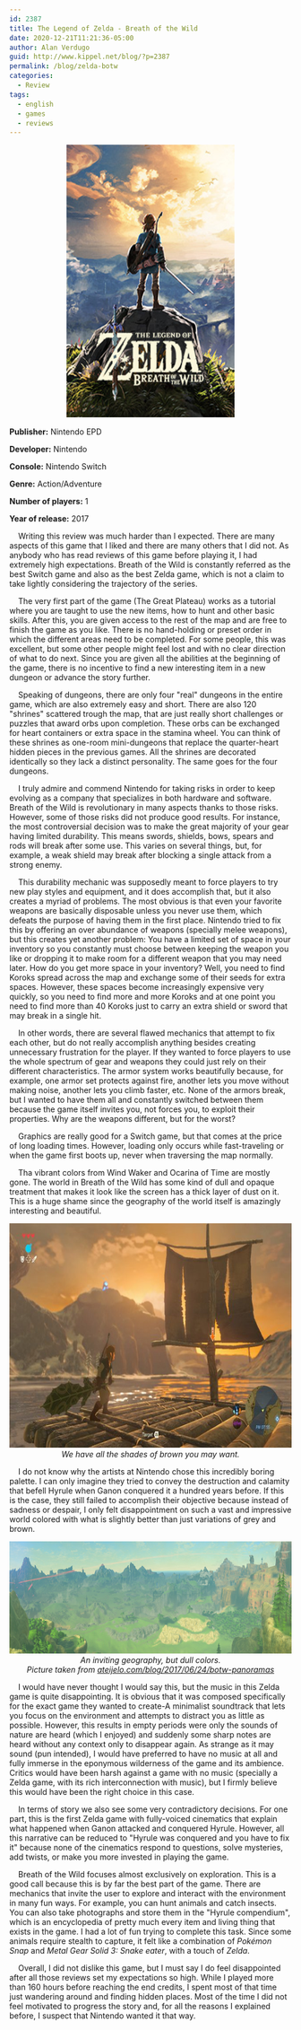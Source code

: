 ```yaml
---
id: 2387
title: The Legend of Zelda - Breath of the Wild
date: 2020-12-21T11:21:36-05:00
author: Alan Verdugo
guid: http://www.kippel.net/blog/?p=2387
permalink: /blog/zelda-botw
categories:
  - Review
tags:
  - english
  - games
  - reviews
---
```


<p style="text-align: center;">
  <img src="https://raw.githubusercontent.com/alanverdugo/alanverdugo.github.io/master/_posts/zelda-botw/cover.jpg" alt="The legend of Zelda: Breath of the Wild" width="300" height="486" />
</p>

**Publisher:** Nintendo EPD

**Developer:** Nintendo

**Console:** Nintendo Switch

**Genre:** Action/Adventure

**Number of players:** 1

**Year of release:** 2017

&nbsp;&nbsp;&nbsp;&nbsp;Writing this review was much harder than I expected. There are many aspects of this game that I liked and there are many others that I did not. As anybody who has read reviews of this game before playing it, I had extremely high expectations. Breath of the Wild is constantly referred as the best Switch game and also as the best Zelda game, which is not a claim to take lightly considering the trajectory of the series.

&nbsp;&nbsp;&nbsp;&nbsp;The very first part of the game (The Great Plateau) works as a tutorial where you are taught to use the new items, how to hunt and other basic skills. After this, you are given access to the rest of the map and are free to finish the game as you like. There is no hand-holding or preset order in which the different areas need to be completed. For some people, this was excellent, but some other people might feel lost and with no clear direction of what to do next. Since you are given all the abilities at the beginning of the game, there is no incentive to find a new interesting item in a new dungeon or advance the story further.

&nbsp;&nbsp;&nbsp;&nbsp;Speaking of dungeons, there are only four "real" dungeons in the entire game, which are also extremely easy and short. There are also 120 "shrines" scattered trough the map, that are just really short challenges or puzzles that award orbs upon completion. These orbs can be exchanged for heart containers or extra space in the stamina wheel. You can think of these shrines as one-room mini-dungeons that replace the quarter-heart hidden pieces in the previous games. All the shrines are decorated identically so they lack a distinct personality. The same goes for the four dungeons.

&nbsp;&nbsp;&nbsp;&nbsp;I truly admire and commend Nintendo for taking risks in order to keep evolving as a company that specializes in both hardware and software. Breath of the Wild is revolutionary in many aspects thanks to those risks. However, some of those risks did not produce good results. For instance, the most controversial decision was to make the great majority of your gear having limited durability. This means swords, shields, bows, spears and rods will break after some use. This varies on several things, but, for example, a weak shield may break after blocking a single attack from a strong enemy.

&nbsp;&nbsp;&nbsp;&nbsp;This durability mechanic was supposedly meant to force players to try new play styles and equipment, and it does accomplish that, but it also creates a myriad of problems. The most obvious is that even your favorite weapons are basically disposable unless you never use them, which defeats the purpose of having them in the first place. Nintendo tried to fix this by offering an over abundance of weapons (specially melee weapons), but this creates yet another problem: You have a limited set of space in your inventory so you constantly must choose between keeping the weapon you like or dropping it to make room for a different weapon that you may need later. How do you get more space in your inventory? Well, you need to find Koroks spread across the map and exchange some of their seeds for extra spaces. However, these spaces become increasingly expensive very quickly, so you need to find more and more Koroks and at one point you need to find more than 40 Koroks just to carry an extra shield or sword that may break in a single hit.

&nbsp;&nbsp;&nbsp;&nbsp;In other words, there are several flawed mechanics that attempt to fix each other, but do not really accomplish anything besides creating unnecessary frustration for the player. If they wanted to force players to use the whole spectrum of gear and weapons they could just rely on their different characteristics. The armor system works beautifully because, for example, one armor set protects against fire, another lets you move without making noise, another lets you climb faster, etc. None of the armors break, but I wanted to have them all and constantly switched between them because the game itself invites you, not forces you, to exploit their properties. Why are the weapons different, but for the worst?

&nbsp;&nbsp;&nbsp;&nbsp;Graphics are really good for a Switch game, but that comes at the price of long loading times. However, loading only occurs while fast-traveling or when the game first boots up, never when traversing the map normally.

&nbsp;&nbsp;&nbsp;&nbsp;Tha vibrant colors from Wind Waker and Ocarina of Time are mostly gone. The world in Breath of the Wild has some kind of dull and opaque treatment that makes it look like the screen has a thick layer of dust on it. This is a huge shame since the geography of the world itself is amazingly interesting and beautiful.

<p align="center"> 
    <img src="https://raw.githubusercontent.com/alanverdugo/alanverdugo.github.io/master/_posts/zelda-botw/01.jpg" width="600" height="400">
    <br>
    <i>We have all the shades of brown you may want.</i>
</p>

&nbsp;&nbsp;&nbsp;&nbsp;I do not know why the artists at Nintendo chose this incredibly boring palette. I can only imagine they tried to convey the destruction and calamity that befell Hyrule when Ganon conquered it a hundred years before. If this is the case, they still failed to accomplish their objective because instead of sadness or despair, I only felt disappointment on such a vast and impressive world colored with what is slightly better than just variations of grey and brown.

<p align="center"> 
    <img src="https://raw.githubusercontent.com/alanverdugo/alanverdugo.github.io/master/_posts/zelda-botw/02.jpg" width="600" height="200">
    <br>
    <i>An inviting geography, but dull colors.</i>
    <br>
    <i>Picture taken from <a href="http://www.ateijelo.com/blog/2017/06/24/botw-panoramas">ateijelo.com/blog/2017/06/24/botw-panoramas</a></i>
</p>

&nbsp;&nbsp;&nbsp;&nbsp;I would have never thought I would say this, but the music in this Zelda game is quite disappointing. It is obvious that it was composed specifically for the exact game they wanted to create-A minimalist soundtrack that lets you focus on the environment and attempts to distract you as little as possible. However, this results in empty periods were only the sounds of nature are heard (which I enjoyed) and suddenly some sharp notes are heard without any context only to disappear again. As strange as it may sound (pun intended), I would have preferred to have no music at all and fully immerse in the eponymous wilderness of the game and its ambience. Critics would have been harsh against a game with no music (specially a Zelda game, with its rich interconnection with music), but I firmly believe this would have been the right choice in this case.

&nbsp;&nbsp;&nbsp;&nbsp;In terms of story we also see some very contradictory decisions. For one part, this is the first Zelda game with fully-voiced cinematics that explain what happened when Ganon attacked and conquered Hyrule. However, all this narrative can be reduced to "Hyrule was conquered and you have to fix it" because none of the cinematics respond to questions, solve mysteries, add twists, or make you more invested in playing the game.

&nbsp;&nbsp;&nbsp;&nbsp;Breath of the Wild focuses almost exclusively on exploration. This is a good call because this is by far the best part of the game. There are mechanics that invite the user to explore and interact with the environment in many fun ways. For example, you can hunt animals and catch insects. You can also take photographs and store them in the "Hyrule compendium", which is an encyclopedia of pretty much every item and living thing that exists in the game. I had a lot of fun trying to complete this task. Since some animals require stealth to capture, it felt like a combination of *Pokémon Snap* and *Metal Gear Solid 3: Snake eater*, with a touch of *Zelda*.

&nbsp;&nbsp;&nbsp;&nbsp;Overall, I did not dislike this game, but I must say I do feel disappointed after all those reviews set my expectations so high. While I played more than 160 hours before reaching the end credits, I spent most of that time just wandering around and finding hidden places. Most of the time I did not feel motivated to progress the story and, for all the reasons I explained before, I suspect that Nintendo wanted it that way.
